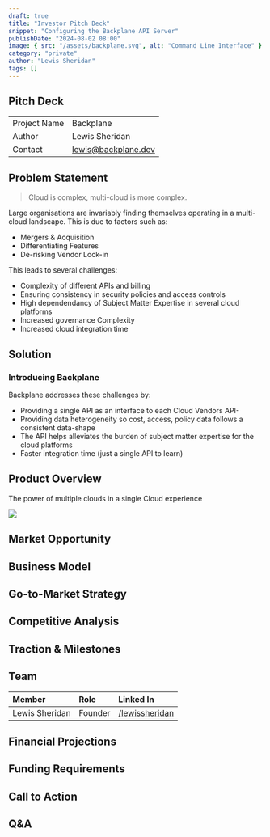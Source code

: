 ```yaml
---
draft: true
title: "Investor Pitch Deck"
snippet: "Configuring the Backplane API Server"
publishDate: "2024-08-02 08:00"
image: { src: "/assets/backplane.svg", alt: "Command Line Interface" }
category: "private"
author: "Lewis Sheridan"
tags: []
---
```


## Pitch Deck

|              |                     |
| :----------- | :------------------ |
| Project Name | Backplane           |
| Author       | Lewis Sheridan      |
| Contact      | lewis@backplane.dev |

## Problem Statement

> Cloud is complex, multi-cloud is more complex.

Large organisations are invariably finding themselves operating in a multi-cloud landscape. This is due to factors such as:

- Mergers & Acquisition
- Differentiating Features
- De-risking Vendor Lock-in

This leads to several challenges:

- Complexity of different APIs and billing
- Ensuring consistency in security policies and access controls
- High dependendancy of Subject Matter Expertise in several cloud platforms
- Increased governance Complexity
- Increased cloud integration time

## Solution

### Introducing Backplane

Backplane addresses these challenges by:

- Providing a single API as an interface to each Cloud Vendors API-
- Providing data heterogeneity so cost, access, policy data follows a consistent data-shape
- The API helps alleviates the burden of subject matter expertise for the cloud platforms
- Faster integration time (just a single API to learn)

## Product Overview

The power of multiple clouds in a single Cloud experience

<img class="inline-block  m-0 mr-3" src="/assets/metacloud.png" />

## Market Opportunity

## Business Model

## Go-to-Market Strategy

## Competitive Analysis

## Traction & Milestones

## Team

| Member         | Role    | Linked In                                                    |
| :------------- | :------ | :----------------------------------------------------------- |
| Lewis Sheridan | Founder | [/lewissheridan](https://www.linkedin.com/in/lewissheridan/) |

## Financial Projections

## Funding Requirements

## Call to Action

## Q&A
